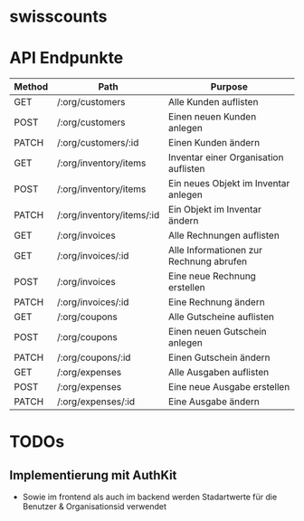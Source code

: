 # swisscounts

# API Endpunkte

| **Method** | **Path**                  | **Purpose**                             |
|------------|---------------------------|-----------------------------------------|
| GET        | /:org/customers           | Alle Kunden auflisten                   |
| POST       | /:org/customers           | Einen neuen Kunden anlegen              |
| PATCH      | /:org/customers/:id       | Einen Kunden ändern                     |
| GET        | /:org/inventory/items     | Inventar einer Organisation auflisten   |
| POST       | /:org/inventory/items     | Ein neues Objekt im Inventar anlegen    |
| PATCH      | /:org/inventory/items/:id | Ein Objekt im Inventar ändern           |
| GET        | /:org/invoices            | Alle Rechnungen auflisten               |
| GET        | /:org/invoices/:id        | Alle Informationen zur Rechnung abrufen |
| POST       | /:org/invoices            | Eine neue Rechnung erstellen            |
| PATCH      | /:org/invoices/:id        | Eine Rechnung ändern                    |
| GET        | /:org/coupons             | Alle Gutscheine auflisten               |
| POST       | /:org/coupons             | Einen neuen Gutschein anlegen           |
| PATCH      | /:org/coupons/:id         | Einen Gutschein ändern                  |
| GET        | /:org/expenses            | Alle Ausgaben auflisten                 |
| POST       | /:org/expenses            | Eine neue Ausgabe erstellen             |
| PATCH      | /:org/expenses/:id        | Eine Ausgabe ändern                     |

# TODOs
## Implementierung mit AuthKit
- Sowie im frontend als auch im backend werden Stadartwerte für die Benutzer & Organisationsid verwendet